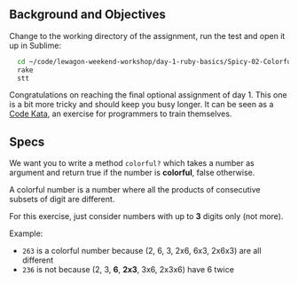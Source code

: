 ## Background and Objectives

Change to the working directory of the assignment, run the test and open it up in Sublime:

```bash
  cd ~/code/lewagon-weekend-workshop/day-1-ruby-basics/Spicy-02-Colorful-Algorithm
  rake
  stt
```

Congratulations on reaching the final optional assignment of day 1. This one is a bit more tricky and should keep you busy longer. It can be seen as a [Code Kata](https://en.wikipedia.org/wiki/Kata_%28programming%29), an exercise for programmers to train themselves.

## Specs

We want you to write a method `colorful?` which takes a number as argument and return
true if the number is **colorful**, false otherwise.

A colorful number is a number where all the products of consecutive subsets of digit are different.

For this exercise, just consider numbers with up to **3** digits only (not more).

Example:

- `263` is a colorful number because (2, 6, 3, 2x6, 6x3, 2x6x3) are all different
- `236` is not because (2, 3, **6**, **2x3**, 3x6, 2x3x6) have 6 twice
